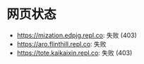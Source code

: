 # 网页状态
- https://mization.edpjg.repl.co: 失败 (403)
- https://aro.flinthill.repl.co: 失败
- https://tote.kaikaixin.repl.co: 失败 (403)
